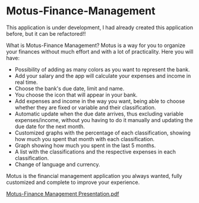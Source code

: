# Motus-Finance-Management

[](https://github.com/EduardoBorges0/Motus-Finance-Management#motus-finance-management)

This application is under development, I had already created this application before, but it can be refactored!!

What is Motus-Finance Management? Motus is a way for you to organize your finances without much effort and with a lot of practicality. Here you will have:

- Possibility of adding as many colors as you want to represent the bank.
- Add your salary and the app will calculate your expenses and income in real time.
- Choose the bank's due date, limit and name.
- You choose the icon that will appear in your bank.
- Add expenses and income in the way you want, being able to choose whether they are fixed or variable and their classification.
- Automatic update when the due date arrives, thus excluding variable expenses/income, without you having to do it manually and updating the due date for the next month.
- Customized graphs with the percentage of each classification, showing how much you spent that month with each classification.
- Graph showing how much you spent in the last 5 months.
- A list with the classifications and the respective expenses in each classification.
- Change of language and currency.

Motus is the financial management application you always wanted, fully customized and complete to improve your experience.

[Motus-Finance Management Presentation.pdf](https://github.com/user-attachments/files/18446399/Motus-Finance.Management.Presentation.pdf)
